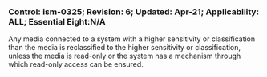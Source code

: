 ### Control: ism-0325; Revision: 6; Updated: Apr-21; Applicability: ALL; Essential Eight:N/A
<p>Any media connected to a system with a higher sensitivity or classification than the media is reclassified to the higher sensitivity or classification, unless the media is read-only or the system has a mechanism through which read-only access can be ensured.</p>